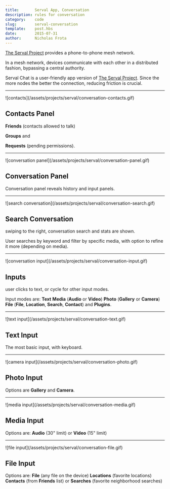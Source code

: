 ```yaml
---
title:       Serval App, Conversation
description: rules for conversation
category:    code
slug:        serval-conversation
template:    post.hbs
date:        2015-07-31
author:      Nicholas Frota
---
```

[The Serval Project](http://www.servalproject.org) provides a phone-to-phone mesh network.

In a mesh network, devices communicate with each other in a distributed fashion, bypassing a central authority.

Serval Chat is a user-friendly app version of [The Serval Project](http://www.servalproject.org). Since the more nodes the better the connection, reducing friction is crucial.

* * *

<div class="screen">![contacts](/assets/projects/serval/conversation-contacts.gif)

<div class="content">

## Contacts Panel

**Friends** (contacts allowed to talk)

**Groups** and

**Requests** (pending permissions).

</div>

</div>

* * *

<div class="screen">![conversation panel](/assets/projects/serval/conversation-panel.gif)

<div class="content">

## Conversation Panel

Conversation panel reveals history and input panels.

</div>

</div>

* * *

<div class="screen">![search conversation](/assets/projects/serval/conversation-search.gif)

<div class="content">

## Search Conversation

swiping to the right, conversation search and stats are shown.

User searches by keyword and filter by specific media, with option to refine it more (depending on media).

</div>

</div>

* * *

<div class="screen">![conversation input](/assets/projects/serval/conversation-input.gif)

<div class="content">

## Inputs

user clicks to text, or cycle for other input modes.

Input modes are:
**Text**
**Media** (**Audio** or **Video**)
**Photo** (**Gallery** or **Camera**)
**File** (**File**, **Location**, **Search**, **Contact**)
and **Plugins**.

</div>

</div>

* * *

<div class="screen">![text input](/assets/projects/serval/conversation-text.gif)

<div class="content">

## Text Input

The most basic input, with keyboard.

</div>

</div>

* * *

<div class="screen">![camera input](/assets/projects/serval/conversation-photo.gif)

<div class="content">

## Photo Input

Options are **Gallery** and **Camera**.

</div>

</div>

* * *

<div class="screen">![media input](/assets/projects/serval/conversation-media.gif)

<div class="content">

## Media Input

Options are:
**Audio** (30" limit) or
**Video** (15" limit)

</div>

</div>

* * *

<div class="screen">![file input](/assets/projects/serval/conversation-file.gif)

<div class="content">

## File Input

Options are:
**File** (any file on the device)
**Locations** (favorite locations)
**Contacts** (from **Friends** list) or
**Searches** (favorite neighborhood searches)

</div>

</div>